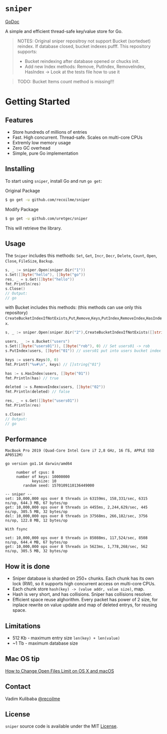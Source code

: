 # `sniper`

[GoDoc](https://godoc.org/github.com/recoilme/sniper)

A simple and efficient thread-safe key/value store for Go.

> NOTES: 
> Original sniper repositroy not support Bucket (sortedset) reindex. If database closed, bucket indexes pufff.
> This repository supports:
> - Bucket reindexing after database opened or chucks init.
> - Add new Index methods: Remove, PutIndex, RemoveIndex, HasIndex -> Look at the tests file how to use it


> TODO: Bucket Items count method is missing!!!

# Getting Started

## Features

* Store hundreds of millions of entries
* Fast. High concurrent. Thread-safe. Scales on multi-core CPUs
* Extremly low memory usage
* Zero GC overhead
* Simple, pure Go implementation

## Installing

To start using `sniper`, install Go and run `go get`:

Original Package
```sh
$ go get -u github.com/recoilme/sniper
```

Modify Package
```sh
$ go get -u github.com/uretgec/sniper
```

This will retrieve the library.

## Usage

The `Sniper` includes this methods:
`Set`, `Get`, `Incr`, `Decr`, `Delete`, `Count`, `Open`, `Close`, `FileSize`, `Backup`.

```go
s, _ := sniper.Open(sniper.Dir("1"))
s.Set([]byte("hello"), []byte("go"))
res, _ = s.Get([]byte("hello"))
fmt.Println(res)
s.Close()
// Output:
// go
```

with Bucket includes this methods: (this methods can use only this repository)
`CreateBucketIndexIfNotExists`,`Put`,`Remove`,`Keys`,`PutIndex`,`RemoveIndex`,`HasIndex`.

```go
s, _ := sniper.Open(sniper.Dir("2"),CreateBucketIndexIfNotExists([]string{"users"}))

users, _ := s.Bucket("users")
s.Set([]byte("users01")), []byte("rob"), 0) // Set users01 -> rob
s.PutIndex(users, []byte("01")) // users01 put into users bucket index

keys := users.Keys(0, 0)
fmt.Printf("%v#\n", keys) // []string{"01"}

has := s.HasIndex(users, []byte("01"))
fmt.Println(has) // true

deleted := s.RemoveIndex(users, []byte("02"))
fmt.Println(deleted) // false

res, _ = s.Get([]byte("users01"))
fmt.Println(res)

s.Close()
// Output:
// go
```

## Performance

```
MacBook Pro 2019 (Quad-Core Intel Core i7 2,8 GHz, 16 ГБ, APPLE SSD AP0512M)

go version go1.14 darwin/amd64

     number of cpus: 8
     number of keys: 10000000
            keysize: 10
        random seed: 1570109110136449000

-- sniper --
set: 10,000,000 ops over 8 threads in 63159ms, 158,331/sec, 6315 ns/op, 644.3 MB, 67 bytes/op
get: 10,000,000 ops over 8 threads in 4455ms, 2,244,629/sec, 445 ns/op, 305.5 MB, 32 bytes/op
del: 10,000,000 ops over 8 threads in 37568ms, 266,182/sec, 3756 ns/op, 122.8 MB, 12 bytes/op

With fsync

set: 10,000,000 ops over 8 threads in 85088ms, 117,524/sec, 8508 ns/op, 644.4 MB, 67 bytes/op
get: 10,000,000 ops over 8 threads in 5623ms, 1,778,268/sec, 562 ns/op, 305.5 MB, 32 bytes/op

```

## How it is done

* Sniper database is sharded on 250+ chunks. Each chunk has its own lock (RW), so it supports high concurrent access on multi-core CPUs.
* Each chunk store `hash(key) -> (value addr, value size)`, map. 
* Hash is very short, and has collisions. Sniper has collisions resolver.
* Efficient space reuse alghorithm. Every packet has power of 2 size, for inplace rewrite on value update and map of deleted entrys, for reusing space.

## Limitations

* 512 Kb - maximum entry size `len(key) + len(value)`
* ~1 Tb - maximum database size

## Mac OS tip

[How to Change Open Files Limit on OS X and macOS](https://gist.github.com/tombigel/d503800a282fcadbee14b537735d202c)

## Contact

Vadim Kulibaba [@recoilme](https://github.com/recoilme)

## License

`sniper` source code is available under the MIT [License](/LICENSE).